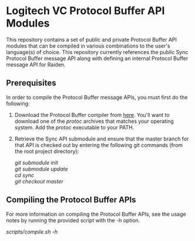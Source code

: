 # Logitech VC Protocol Buffer API Modules
This repository contains a set of public and private Protocol Buffer API modules that can be compiled in various combinations to the user's language(s) of choice. This repository currently references the public Sync Protocol Buffer message API along with defining an internal Protocol Buffer message API for Raiden.

## Prerequisites
In order to compile the Protocol Buffer message APIs, you must first do the following:
  
1. Download the Protocol Buffer compiler from [here](https://github.com/protocolbuffers/protobuf/releases). You'll want to download one of the _protoc_ archives that matches your operating system. Add the _protoc_ executable to your PATH.
2. Retrieve the Sync API submodule and ensure that the master branch for that API is checked out by entering the following git commands (from the root project directory):

   _git submodule init_  
   _git submodule update_  
   _cd sync_  
   _git checkout master_
   
## Compiling the Protocol Buffer APIs
For more information on compiling the Protocol Buffer APIs, see the usage notes by running the provided script with the -h option.

_scripts/compile.sh -h_
